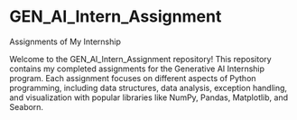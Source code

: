 # GEN_AI_Intern_Assignment
Assignments of My Internship

Welcome to the GEN_AI_Intern_Assignment repository! This repository contains my completed assignments for the Generative AI Internship program. Each assignment focuses on different aspects of Python programming, including data structures, data analysis, exception handling, and visualization with popular libraries like NumPy, Pandas, Matplotlib, and Seaborn.
